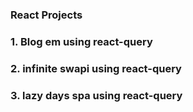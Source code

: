 ### React Projects

### 1. Blog em using react-query
### 2. infinite swapi using react-query

### 3. lazy days spa using react-query